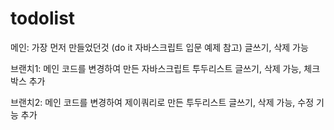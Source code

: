# todolist

메인:
가장 먼저 만들었던것 (do it 자바스크립트 입문 예제 참고)
글쓰기, 삭제 가능

브랜치1:
메인 코드를 변경하여 만든 자바스크립트 투두리스트
글쓰기, 삭제 가능, 체크박스 추가

브랜치2:
메인 코드를 변경하여 제이쿼리로 만든 투두리스트
글쓰기, 삭제 가능, 수정 기능 추가
